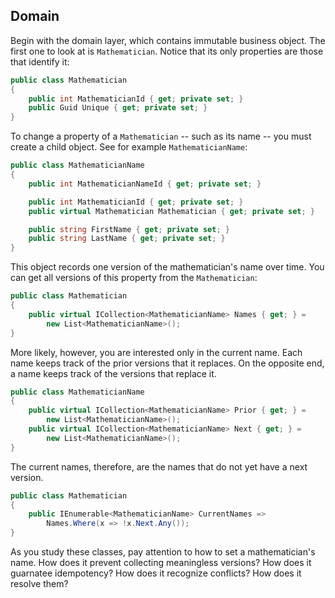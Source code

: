 ## Domain

Begin with the domain layer, which contains immutable business object. The first one to look at is `Mathematician`. Notice that its only properties are those that identify it:

```csharp
public class Mathematician
{
    public int MathematicianId { get; private set; }
    public Guid Unique { get; private set; }
}
```

To change a property of a `Mathematician` -- such as its name -- you must create a child object. See for example `MathematicianName`:

```csharp
public class MathematicianName
{
    public int MathematicianNameId { get; private set; }

    public int MathematicianId { get; private set; }
    public virtual Mathematician Mathematician { get; private set; }

    public string FirstName { get; private set; }
    public string LastName { get; private set; }
}
```

This object records one version of the mathematician's name over time. You can get all versions of this property from the `Mathematician`:

```csharp
public class Mathematician
{
    public virtual ICollection<MathematicianName> Names { get; } =
        new List<MathematicianName>();
}
```

More likely, however, you are interested only in the current name. Each name keeps track of the prior versions that it replaces. On the opposite end, a name keeps track of the versions that replace it.

```csharp
public class MathematicianName
{
    public virtual ICollection<MathematicianName> Prior { get; } =
        new List<MathematicianName>();
    public virtual ICollection<MathematicianName> Next { get; } =
        new List<MathematicianName>();
}
```

The current names, therefore, are the names that do not yet have a next version.

```csharp
public class Mathematician
{
    public IEnumerable<MathematicianName> CurrentNames =>
        Names.Where(x => !x.Next.Any());
}
```

As you study these classes, pay attention to how to set a mathematician's name. How does it prevent collecting meaningless versions? How does it guarnatee idempotency? How does it recognize conflicts? How does it resolve them?